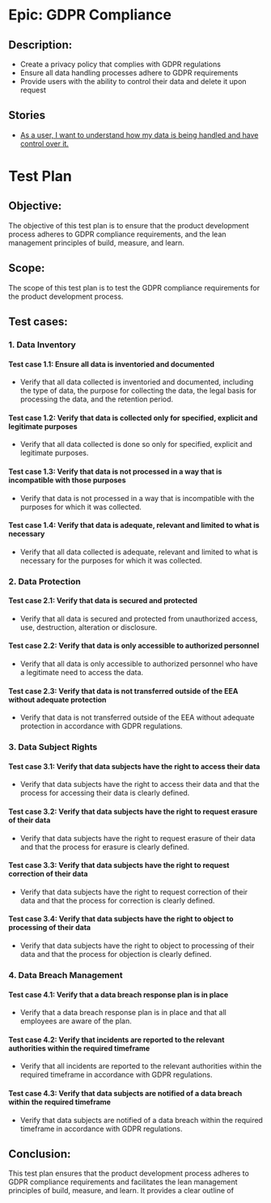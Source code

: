 # Epic: GDPR Compliance
## Description: 
* Create a privacy policy that complies with GDPR regulations
* Ensure all data handling processes adhere to GDPR requirements
* Provide users with the ability to control their data and delete it upon request
## Stories
* [As a user, I want to understand how my data is being handled and have control over it.](stories/story_consent_collecting_data.md)

# Test Plan
## Objective:
The objective of this test plan is to ensure that the product development process adheres to GDPR compliance requirements, and the lean management principles of build, measure, and learn.

## Scope:
The scope of this test plan is to test the GDPR compliance requirements for the product development process.

## Test cases:

### 1. Data Inventory
#### Test case 1.1: Ensure all data is inventoried and documented
- Verify that all data collected is inventoried and documented, including the type of data, the purpose for collecting the data, the legal basis for processing the data, and the retention period.

#### Test case 1.2: Verify that data is collected only for specified, explicit and legitimate purposes
- Verify that all data collected is done so only for specified, explicit and legitimate purposes.

#### Test case 1.3: Verify that data is not processed in a way that is incompatible with those purposes
- Verify that data is not processed in a way that is incompatible with the purposes for which it was collected.

#### Test case 1.4: Verify that data is adequate, relevant and limited to what is necessary
- Verify that all data collected is adequate, relevant and limited to what is necessary for the purposes for which it was collected.

### 2. Data Protection
#### Test case 2.1: Verify that data is secured and protected
- Verify that all data is secured and protected from unauthorized access, use, destruction, alteration or disclosure.

#### Test case 2.2: Verify that data is only accessible to authorized personnel
- Verify that all data is only accessible to authorized personnel who have a legitimate need to access the data.

#### Test case 2.3: Verify that data is not transferred outside of the EEA without adequate protection
- Verify that data is not transferred outside of the EEA without adequate protection in accordance with GDPR regulations.

### 3. Data Subject Rights
#### Test case 3.1: Verify that data subjects have the right to access their data
- Verify that data subjects have the right to access their data and that the process for accessing their data is clearly defined.

#### Test case 3.2: Verify that data subjects have the right to request erasure of their data
- Verify that data subjects have the right to request erasure of their data and that the process for erasure is clearly defined.

#### Test case 3.3: Verify that data subjects have the right to request correction of their data
- Verify that data subjects have the right to request correction of their data and that the process for correction is clearly defined.

#### Test case 3.4: Verify that data subjects have the right to object to processing of their data
- Verify that data subjects have the right to object to processing of their data and that the process for objection is clearly defined.

### 4. Data Breach Management
#### Test case 4.1: Verify that a data breach response plan is in place
- Verify that a data breach response plan is in place and that all employees are aware of the plan.

#### Test case 4.2: Verify that incidents are reported to the relevant authorities within the required timeframe
- Verify that all incidents are reported to the relevant authorities within the required timeframe in accordance with GDPR regulations.

#### Test case 4.3: Verify that data subjects are notified of a data breach within the required timeframe
- Verify that data subjects are notified of a data breach within the required timeframe in accordance with GDPR regulations.

## Conclusion:
This test plan ensures that the product development process adheres to GDPR compliance requirements and facilitates the lean management principles of build, measure, and learn. It provides a clear outline of